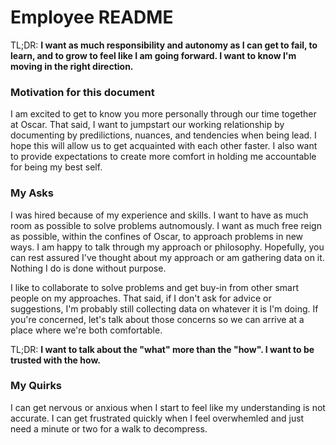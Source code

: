 # Employee README
TL;DR: **I want as much responsibility and autonomy as I can get to fail, to learn, and to grow to feel like I am going forward. I want to know I'm moving in the right direction.**

### Motivation for this document
I am excited to get to know you more personally through our time together at Oscar. That said, I want to jumpstart our working relationship by documenting by predilictions, nuances, and tendencies when being lead. I hope this will allow us to get acquainted with each other faster. I also want to provide expectations to create more comfort in holding me accountable for being my best self.

### My Asks
I was hired because of my experience and skills. I want to have as much room as possible to solve problems autnomously. I want as much free reign as possible, within the confines of Oscar, to approach problems in new ways. I am happy to talk through my approach or philosophy. Hopefully, you can rest assured I've thought about my approach or am gathering data on it. Nothing I do is done without purpose.

I like to collaborate to solve problems and get buy-in from other smart people on my approaches. That said, if I don't ask for advice or suggestions, I'm probably still collecting data on whatever it is I'm doing. If you're concerned, let's talk about those concerns so we can arrive at a place where we're both comfortable.

TL;DR: **I want to talk about the "what" more than the "how". I want to be trusted with the how.**

### My Quirks
I can get nervous or anxious when I start to feel like my understanding is not accurate. I can get frustrated quickly when I feel overwhemled and just need a minute or two for a walk to decompress.
